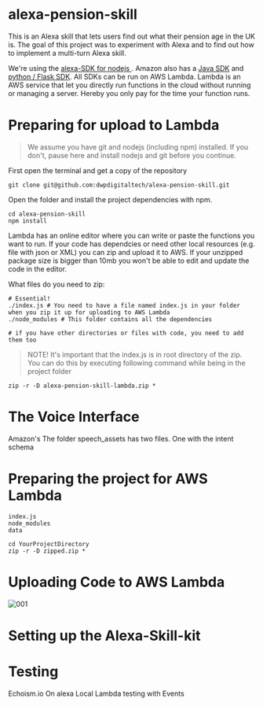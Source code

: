 # alexa-pension-skill
This is an Alexa skill that lets users find out what their pension age in the UK is. The goal of this project was to experiment with Alexa and to find out how to implement a multi-turn Alexa skill.

We're using the [alexa-SDK for nodejs ](https://github.com/alexa/alexa-skills-kit-sdk-for-nodejs "alexa-SDK for nodejs "). Amazon also has a [Java SDK](https://github.com/amzn/alexa-skills-kit-java "SDK for Java") and [python / Flask SDK](https://github.com/amzn/alexa-skills-kit-java "python / Flask SDK"). All SDKs can be run on AWS Lambda. Lambda is an AWS service that let you directly run functions in the cloud without running or managing a server. Hereby you only pay for the time your function runs.


# Preparing for upload to Lambda
> We assume you have git and nodejs (including npm) installed. If you don't, pause here and install nodejs and git before you continue. 

First open the terminal and get a copy of the repository
```
git clone git@github.com:dwpdigitaltech/alexa-pension-skill.git
```

Open the folder and install the project dependencies with npm.
```
cd alexa-pension-skill
npm install
``` 

Lambda has an online editor where you can write or paste the functions you want to run. If your code has dependcies or need other local resources (e.g. file with json or XML) you can zip and upload it to AWS. If your unzipped package size is bigger than 10mb you won't be able to edit and update the code in the editor.

What files do you need to zip:

```
# Essential! 
./index.js # You need to have a file named index.js in your folder when you zip it up for uploading to AWS Lambda
./node_modules # This folder contains all the dependencies

# if you have other directories or files with code, you need to add them too
```

> NOTE!
> It's important that the index.js is in root directory of the zip.
> You can do this by executing following command while being in the project folder
```
zip -r -D alexa-pension-skill-lambda.zip *
```


# The Voice Interface
Amazon's
The folder speech_assets has two files. One with the intent schema 



# Preparing the project for AWS Lambda
```
index.js
node_modules
data
```


```
cd YourProjectDirectory
zip -r -D zipped.zip *
```
# Uploading Code to AWS Lambda

[001]: https://github.com/dwpdigitaltech/alexa-pension-skill/blob/master/screenshots/001-aws-lambda.png
[002]: https://github.com/dwpdigitaltech/alexa-pension-skill/blob/master/screenshots/002-create-lambda-function.png
[003]: https://github.com/dwpdigitaltech/alexa-pension-skill/blob/master/screenshots/003-blueprints.png
[005]: https://github.com/dwpdigitaltech/alexa-pension-skill/blob/master/screenshots/005-triggers.png
[006]: https://github.com/dwpdigitaltech/alexa-pension-skill/blob/master/screenshots/006-triggers.png
[007]: https://github.com/dwpdigitaltech/alexa-pension-skill/blob/master/screenshots/007-config-function.png
[008]: https://github.com/dwpdigitaltech/alexa-pension-skill/blob/master/screenshots/008-iam-role.png
[009]: https://github.com/dwpdigitaltech/alexa-pension-skill/blob/master/screenshots/009-create-iam-role.png
[010]: https://github.com/dwpdigitaltech/alexa-pension-skill/blob/master/screenshots/010-choose-role.png
[011]: https://github.com/dwpdigitaltech/alexa-pension-skill/blob/master/screenshots/011-create-function-finish.png
[012]: https://github.com/dwpdigitaltech/alexa-pension-skill/blob/master/screenshots/012-upload-zip.png

![001]



# Setting up the Alexa-Skill-kit
[013]: https://github.com/dwpdigitaltech/alexa-pension-skill/blob/master/screenshots/013-alexa-skills.png
[014]: https://github.com/dwpdigitaltech/alexa-pension-skill/blob/master/screenshots/014-alexa-skills-kit.png
[015]: https://github.com/dwpdigitaltech/alexa-pension-skill/blob/master/screenshots/015-create-new-skill.png
[016]: https://github.com/dwpdigitaltech/alexa-pension-skill/blob/master/screenshots/016-config-interaction-model.png
[017]: https://github.com/dwpdigitaltech/alexa-pension-skill/blob/master/screenshots/017-custom-slot-type.png
[018]: https://github.com/dwpdigitaltech/alexa-pension-skill/blob/master/screenshots/018-connect-to-lambda.png
[019]: https://github.com/dwpdigitaltech/alexa-pension-skill/blob/master/screenshots/019-get-app-id.png
[020]: https://github.com/dwpdigitaltech/alexa-pension-skill/blob/master/screenshots/020-set-appid-in-env-var.png
[021]: https://github.com/dwpdigitaltech/alexa-pension-skill/blob/master/screenshots/021-lambda-test-session-start-event.png
[022]: https://github.com/dwpdigitaltech/alexa-pension-skill/blob/master/screenshots/022-lambda-success.png
[023]: https://github.com/dwpdigitaltech/alexa-pension-skill/blob/master/screenshots/023-test-interface.png

# Testing
Echoism.io
On alexa
Local Lambda testing with Events
